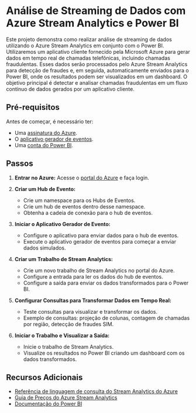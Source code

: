 # Análise de Streaming de Dados com Azure Stream Analytics e Power BI

Este projeto demonstra como realizar análise de streaming de dados utilizando o Azure Stream Analytics em conjunto com o Power BI. Utilizaremos um aplicativo cliente fornecido pela Microsoft Azure para gerar dados em tempo real de chamadas telefônicas, incluindo chamadas fraudulentas. Esses dados serão processados pelo Azure Stream Analytics para detecção de fraudes e, em seguida, automaticamente enviados para o Power BI, onde os resultados podem ser visualizados em um dashboard. O objetivo principal é detectar e analisar chamadas fraudulentas em um fluxo contínuo de dados gerados por um aplicativo cliente.

## Pré-requisitos
Antes de começar, é necessário ter:

- Uma [assinatura do Azure](https://azure.microsoft.com/pt-br/free/).
- O [aplicativo gerador de eventos](https://aka.ms/asatelcodatagen).
- Uma [conta do Power BI](https://powerbi.microsoft.com/pt-br/).

## Passos

1. **Entrar no Azure:**
   Acesse o [portal do Azure](https://portal.azure.com/) e faça login.

2. **Criar um Hub de Evento:**
   - Crie um namespace para os Hubs de Eventos.
   - Crie um hub de eventos dentro desse namespace.
   - Obtenha a cadeia de conexão para o hub de eventos.

3. **Iniciar o Aplicativo Gerador de Evento:**
   - Configure o aplicativo para enviar dados para o hub de eventos.
   - Execute o aplicativo gerador de eventos para começar a enviar dados simulados.

4. **Criar um Trabalho de Stream Analytics:**
   - Crie um novo trabalho de Stream Analytics no portal do Azure.
   - Configure a entrada para ler os dados do hub de eventos.
   - Configure a saída para enviar os dados transformados para o Power BI.

5. **Configurar Consultas para Transformar Dados em Tempo Real:**
   - Teste consultas para visualizar e transformar os dados.
   - Exemplo de consultas: projeção de colunas, contagem de chamadas por região, detecção de fraudes SIM.

6. **Iniciar o Trabalho e Visualizar a Saída:**
   - Inicie o trabalho de Stream Analytics.
   - Visualize os resultados no Power BI criando um dashboard com os dados transformados.

## Recursos Adicionais
- [Referência de linguagem de consulta do Stream Analytics do Azure](https://docs.microsoft.com/pt-br/azure/stream-analytics/stream-analytics-query-language-reference)
- [Guia de Preços do Azure Stream Analytics](https://azure.microsoft.com/pt-br/pricing/details/stream-analytics/)
- [Documentação do Power BI](https://docs.microsoft.com/pt-br/power-bi/)